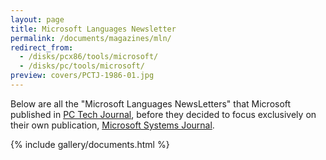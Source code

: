 ```yaml
---
layout: page
title: Microsoft Languages Newsletter
permalink: /documents/magazines/mln/
redirect_from:
  - /disks/pcx86/tools/microsoft/
  - /disks/pc/tools/microsoft/
preview: covers/PCTJ-1986-01.jpg
---
```


Below are all the "Microsoft Languages NewsLetters" that Microsoft published in
[PC Tech Journal](/documents/magazines/pctj/), before they decided to focus exclusively
on their own publication, [Microsoft Systems Journal](/documents/magazines/msj/).

{% include gallery/documents.html %}
